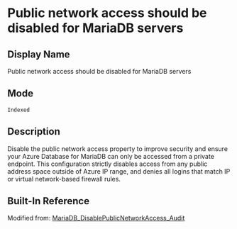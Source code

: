 # Public network access should be disabled for MariaDB servers

## Display Name

Public network access should be disabled for MariaDB servers

## Mode

`Indexed`

## Description

Disable the public network access property to improve security and ensure your Azure Database for MariaDB can only be accessed from a private endpoint. This configuration strictly disables access from any public address space outside of Azure IP range, and denies all logins that match IP or virtual network-based firewall rules.

## Built-In Reference

Modified from: [MariaDB_DisablePublicNetworkAccess_Audit](https://github.com/Azure/azure-policy/blob/master/built-in-policies/policyDefinitions/SQL/MariaDB_DisablePublicNetworkAccess_Audit.json)
